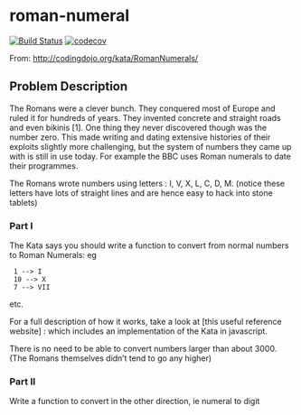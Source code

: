 # roman-numeral

[![Build Status](https://travis-ci.org/HackTheNight/roman-numeral.svg?branch=master)](https://travis-ci.org/HackTheNight/roman-numeral)
[![codecov](https://codecov.io/gh/HackTheNight/roman-numeral/branch/master/graph/badge.svg)](https://codecov.io/gh/HackTheNight/roman-numeral)

From: http://codingdojo.org/kata/RomanNumerals/

## Problem Description
The Romans were a clever bunch. They conquered most of Europe and ruled it for hundreds of years. They invented concrete and straight roads and even bikinis [1]. One thing they never discovered though was the number zero. This made writing and dating extensive histories of their exploits slightly more challenging, but the system of numbers they came up with is still in use today. For example the BBC uses Roman numerals to date their programmes.

The Romans wrote numbers using letters : I, V, X, L, C, D, M. (notice these letters have lots of straight lines and are hence easy to hack into stone tablets)

### Part I
The Kata says you should write a function to convert from normal numbers to Roman Numerals: eg

     1 --> I
     10 --> X
     7 --> VII
etc.

For a full description of how it works, take a look at [this useful reference website] : which includes an implementation of the Kata in javascript.

There is no need to be able to convert numbers larger than about 3000. (The Romans themselves didn’t tend to go any higher)

### Part II
Write a function to convert in the other direction, ie numeral to digit

